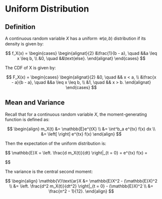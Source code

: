 # Uniform Distribution

## Definition

A continuous random variable $X$ has a uniform $\mathcal{U}(a, b)$ distribution if its density is given by:

$$
f_X(x) =
\begin{cases}
\begin{alignat}{2}
&\frac{1}{b - a}, \quad &&a \leq x \leq b, \\
&0, \quad &&\text{else}.
\end{alignat}
\end{cases}
$$

The CDF of X is given by:

$$
F_X(x) =
\begin{cases}
\begin{alignat}{2}
&0, \quad && x < a, \\
&\frac{x - a}{b - a}, \quad &&a \leq x \leq b, \\
&1, \quad && x > b.
\end{alignat}
\end{cases}
$$

## Mean and Variance

Recall that for a continuous random variable $X$, the moment-generating function is defined as:

$$
\begin{align}
m_X(t) &= \mathbb{E}e^{tX} \\
&= \int^b_a e^{tx} f(x) dx \\
&= \left[   \right]
e^{tx} f(x)
\end{align}
$$

Then the expectation of the uniform distribution is:

$$
\mathbb{E}X = \left. \frac{d m_X(t)}{dt} \right|_{t = 0} = e^{tx} f(x) =

$$

The variance is the central second moment:

$$
\begin{align}
\mathbb{V}\text{ar}X &= \mathbb{E}X^2 - (\mathbb{E}X)^2 \\
&= \left. \frac{d^2 m_X(t)}{dt^2} \right|_{t = 0} - (\mathbb{E}X)^2 \\
&= \frac{n^2 - 1}{12}.
\end{align}
$$
